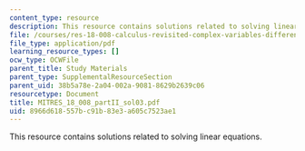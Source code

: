 ```yaml
---
content_type: resource
description: This resource contains solutions related to solving linear equations.
file: /courses/res-18-008-calculus-revisited-complex-variables-differential-equations-and-linear-algebra-fall-2011/8966d618557bc91b83e3a605c7523ae1_MITRES_18_008_partII_sol03.pdf
file_type: application/pdf
learning_resource_types: []
ocw_type: OCWFile
parent_title: Study Materials
parent_type: SupplementalResourceSection
parent_uid: 38b5a78e-2a04-002a-9081-8629b2639c06
resourcetype: Document
title: MITRES_18_008_partII_sol03.pdf
uid: 8966d618-557b-c91b-83e3-a605c7523ae1
---
```

This resource contains solutions related to solving linear equations.

